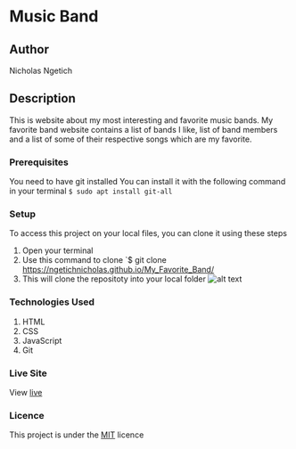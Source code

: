 # Music Band
## Author
Nicholas Ngetich
## Description
This is website about my most interesting and favorite music bands. My favorite band website contains a list of bands I like, list of band members and a list of some of their respective songs which are my favorite.
### Prerequisites
You need to have git installed
You can install it with the following command in your terminal
`$ sudo apt install git-all`
### Setup
To access this project on your local files, you can clone it using these steps
1. Open your terminal
1. Use this command to clone `$ git clone https://ngetichnicholas.github.io/My_Favorite_Band/
1. This will clone the repositoty into your local folder
![alt text](https://ngetichnicholas.github.io/My_Favorite_Band/images/favorite-band.png)
### Technologies Used
1. HTML
1. CSS
1. JavaScript
1. Git
### Live Site
View [live](https://ngetichnicholas.github.io/My_Favorite_Band/)
### Licence
This project is under the  [MIT](LICENSE) licence